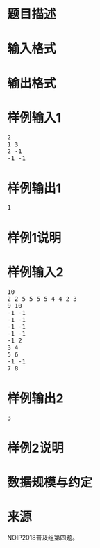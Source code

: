 

# 题目描述



# 输入格式



# 输出格式



# 样例输入1


<pre>2
1 3
2 -1
-1 -1
</pre>

# 样例输出1


<pre>1</pre>

# 样例1说明



# 样例输入2


<pre>10 
2 2 5 5 5 5 4 4 2 3 
9 10 
-1 -1 
-1 -1 
-1 -1 
-1 -1 
-1 2 
3 4 
5 6 
-1 -1 
7 8
</pre>

# 样例输出2


<pre>3</pre>

# 样例2说明



# 数据规模与约定



# 来源


<p>
NOIP2018普及组第四题。
</p>
